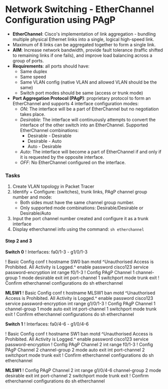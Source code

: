 # Network Switching - EtherChannel Configuration using PAgP

+ **EtherChannel**: Cisco's implementation of link aggregation - bundling multiple physical Ethernet links into a single, logical high-speed link.
+ Maximum of 8 links can be aggregated together to form a single link.
+ **AIM**: Increase network bandwidth, provide fault tolerance (traffic shifted to remaining links if one fails), and improve load balancing across a group of ports.
+ **Requirements**: all ports should have:
	+ Same duplex
	+ Same speed
	+ Same VLAN config (native VLAN and allowed VLAN should be the same)
	+ Switch port modes should be same (access or trunk mode)
+ **Port Aggregation Protocol (PAgP)**: proprietary protocol to form an EtherChannel and supports 4 interface configuration modes:
	+ *ON*: The interface will be a part of EtherChannel but no negotiation takes place.
	+ *Desirable*: The interface will continuously attempts to convert the interface of the other switch into an EtherChannel. Supported EtherChannel combinations:
		+ Desirable - Desirable
		+ Desirable - Auto
		+ Auto - Desirable 
	+ *Auto*: The interface will become a part of EtherChannel if and only if it is requested by the opposite interface.
	+ *OFF*: No EtherChannel configured on the interface.


### Tasks
1. Create VLAN topology in Packet Tracer
2. Identify + Configure: (switches), trunk links, PAgP channel group number and mode:
	+ Both sides must have the same channel group number.
	+ Only supported mode combinations: Desirable/Desirable or Desirable/Auto
3. Input the port channel number created and configure it as a trunk interface
4. Display etherchannel info using the command: `sh etherchannel`



#### Step 2 and 3
**Switch 0**
! Interfaces: fa0/1-3 - g1/0/1-3

! Basic Config
conf t
hostname SW0
ban motd ^Unauthorised Access is Prohibited. All Activity is Logged.^
enable password cisco123
service password-encryption
int range f0/1-3
! Config PAgP Channel 1
channel-group 1 mode desirable
exit
int port-channel 1
switchport mode trunk
exit
! Confirm etherchannel configurations
do sh etherchannel

**MLSW1**
! Basic Config
conf t
hostname MLSW1
ban motd ^Unauthorised Access is Prohibited. All Activity is Logged.^
enable password cisco123
service password-encryption
int range g1/0/1-3
! Config PAgP Channel 1
channel-group 1 mode auto
exit
int port-channel 1
switchport mode trunk
exit
! Confirm etherchannel configurations
do sh etherchannel

**Switch 1**
! Interfaces: fa0/4-6 - g1/0/4-6

! Basic Config
conf t
hostname SW1
ban motd ^Unauthorised Access is Prohibited. All Activity is Logged.^
enable password cisco123
service password-encryption
! Config PAgP Channel 2
int range f0/1-3
! Config PAgP Channel 2
channel-group 2 mode auto
exit
int port-channel 2
switchport mode trunk
exit
! Confirm etherchannel configurations
do sh etherchannel

**MLSW1**
! Config PAgP Channel 2
int range g1/0/4-6
channel-group 2 mode desirable
exit
int port-channel 2
switchport mode trunk
exit
! Confirm etherchannel configurations
do sh etherchannel
